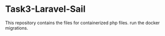 # Task3-Laravel-Sail

This repository contains the files for containerized php files. run the docker migrations.
